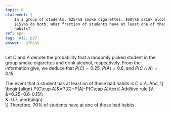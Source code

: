 ```yaml
---
topic: 0
statement: |
    In a group of students, $25\%$ smoke cigarettes, $60\%$ drink alcohol, and
    $15\%$ do both. What fraction of students have at least one of these bad
    habits?
ref: epa
tag: '#12, p27'
answer:  $70\%$
---
```

Let $C$ and $A$ denote the probability that a randomly picked student in the
group smoke cigarettes and drink alcohol, respectively. From the information give, we deduce that $P(C)=0.25$, $P(A)=0.6$, and $P(C\cap A)=0.15$.

The event that a student has at least on of these bad habits is $C\cup A$. And,
\\[
    \begin{align}
    P(C\cup A)&=P(C)+P(A)-P(C\cap A)\text{ Additive rule }\\\\\
    &=0.25+0.6-0.15\\\\\
    &=0.7.
    \end{align}    
\\]
Therefore, 70% of students have at one of these bad habits.